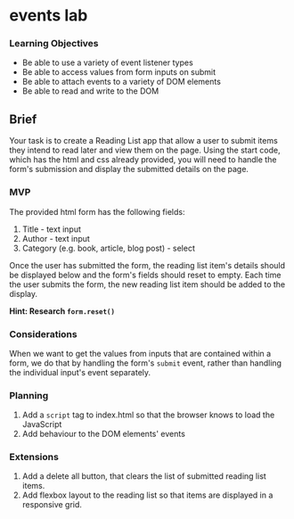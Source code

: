 # events lab

### Learning Objectives

- Be able to use a variety of event listener types
- Be able to access values from form inputs on submit
- Be able to attach events to a variety of DOM elements
- Be able to read and write to the DOM

## Brief

Your task is to create a Reading List app that allow a user to submit items they intend to read later and view them on the page. Using the start code, which has the html and css already provided, you will need to handle the form's submission and display the submitted details on the page.

### MVP

The provided html form has the following fields:

1. Title - text input
2. Author - text input
3. Category (e.g. book, article, blog post) - select

Once the user has submitted the form, the reading list item's details should be displayed below and the form's fields should reset to empty. Each time the user submits the form, the new reading list item should be added to the display.

**Hint: Research `form.reset()`**

### Considerations

When we want to get the values from inputs that are contained within a form, we do that by handling the form's `submit` event, rather than handling the individual input's event separately.

### Planning

1. Add a `script` tag to index.html so that the browser knows to load the JavaScript
2. Add behaviour to the DOM elements' events

### Extensions

1. Add a delete all button, that clears the list of submitted reading list items.
2. Add flexbox layout to the reading list so that items are displayed in a responsive grid.
